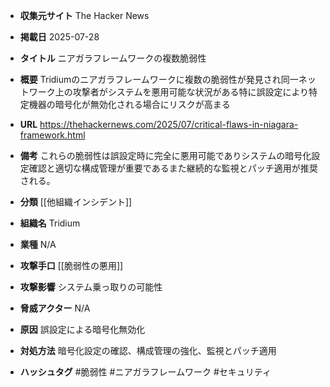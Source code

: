 - **収集元サイト**
The Hacker News

- **掲載日**
2025-07-28

- **タイトル**
ニアガラフレームワークの複数脆弱性

- **概要**
Tridiumのニアガラフレームワークに複数の脆弱性が発見され同一ネットワーク上の攻撃者がシステムを悪用可能な状況がある特に誤設定により特定機器の暗号化が無効化される場合にリスクが高まる

- **URL**
https://thehackernews.com/2025/07/critical-flaws-in-niagara-framework.html

- **備考**
これらの脆弱性は誤設定時に完全に悪用可能でありシステムの暗号化設定確認と適切な構成管理が重要であるまた継続的な監視とパッチ適用が推奨される。

- **分類**
[[他組織インシデント]]

- **組織名**
Tridium

- **業種**
N/A

- **攻撃手口**
[[脆弱性の悪用]]

- **攻撃影響**
システム乗っ取りの可能性

- **脅威アクター**
N/A

- **原因**
誤設定による暗号化無効化

- **対処方法**
暗号化設定の確認、構成管理の強化、監視とパッチ適用

- **ハッシュタグ**
#脆弱性 #ニアガラフレームワーク #セキュリティ
